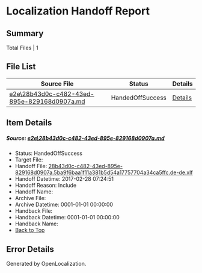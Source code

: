 # <a name='report-top'></a> Localization Handoff Report

## Summary
 Total Files | 1

## File List
 Source File | Status | Details 
 ----------- | ------ | ------- 
 [e2e\28b43d0c-c482-43ed-895e-829168d0907a.md](https://github.com/OpenLocalizationTestOrg/ol-test4/blob/af8c86c8906f39f2c25096e5d1dd43979416418c/e2e/28b43d0c-c482-43ed-895e-829168d0907a.md) | HandedOffSuccess | [Details](#c5c3ad2e3d2f12a5cdcf0b1c7a25dd50b50d6ea91)

## Item Details
##### <a name='c5c3ad2e3d2f12a5cdcf0b1c7a25dd50b50d6ea91'></a> Source: [e2e\28b43d0c-c482-43ed-895e-829168d0907a.md](https://github.com/OpenLocalizationTestOrg/ol-test4/blob/af8c86c8906f39f2c25096e5d1dd43979416418c/e2e/28b43d0c-c482-43ed-895e-829168d0907a.md)
* Status: HandedOffSuccess
* Target File: 
* Handoff File: [28b43d0c-c482-43ed-895e-829168d0907a.5ba9f6baa1f11a381b5d54a17757704a34ca5ffc.de-de.xlf](https://github.com/OpenLocalizationTestOrg/ol-test4-handoff/blob/b2435f574ef5e8a43bcc3156060fe43146fe4e6a/ol-handoff/OpenLocalizationTestOrg/ol-test4-dede/xinjiang/ht/28b43d0c-c482-43ed-895e-829168d0907a.5ba9f6baa1f11a381b5d54a17757704a34ca5ffc.de-de.xlf)
* Handoff Datetime: 2017-02-28 07:24:51
* Handoff Reason: Include
* Handoff Name: 
* Archive File: 
* Archive Datetime: 0001-01-01 00:00:00
* Handback File: 
* Handback Datetime: 0001-01-01 00:00:00
* Handback Name: 
* [Back to Top](#report-top)


## Error Details

Generated by OpenLocalization.
